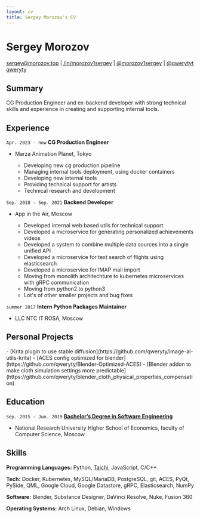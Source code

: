 ```yaml
---
layout: cv
title: Sergey Morozov's CV
---
```


<div markdown="1" id="header">

# Sergey Morozov

<div id="webaddress">
  <a href="mailto:sergey@morozov.top"><i class="fa-solid fa-envelope"></i>sergey@morozov.top</a>
  | <a href="https://www.linkedin.com/in/morozov1sergey"><i class="fa-brands fa-linkedin"></i>/in/morozov1sergey</a>
  | <a href="https://www.instagram.com/morozov1sergey/"><i class="fa-brands fa-instagram"></i>@morozov1sergey</a>
  | <a href="https://t.me/qwerytyt"><i class="fa-solid fa-paper-plane"></i>@qwerytyt</a><br/>
  <a href="https://github.com/qweryty/"><i class="fa-brands fa-square-github"></i>qweryty</a>
</div>
</div>

<div class="body" markdown="1">

## Summary

<div class="full-width" markdown="1">

CG Production Engineer and ex-backend developer with strong technical skills and experience in creating and supporting internal tools.

</div>

## Experience
`Apr. 2023 - now`
**CG Production Engineer**

- Marza Animation Planet, Tokyo
  <div class="list" markdown="1">
  
  - Developing new cg production pipeline
  - Managing internal tools deployment, using docker containers
  - Developing new internal tools
  - Providing technical support for artists
  - Technical research and development

`Sep. 2018 - Sep. 2021`
**Backend Developer**

- App in the Air, Moscow
  <div class="list" markdown="1">

  - Developed internal web based utils for technical support
  - Developed a microservice for generating personalized achievements videos
  - Developed a system to combine multiple data sources into a single unified API
  - Developed a microservice for text search of flights using elasticsearch
  - Developed a microservice for IMAP mail import
  - Moving from monolith architechture to kubernetes microservices with gRPC communication
  - Moving from python2 to python3
  - Lot's of other smaller projects and bug fixes

  </div>

`summer 2017`
**Intern Python Packages Maintainer**

- LLC NTC IT ROSA, Moscow

## Personal Projects

<div class="list" markdown="1">
- [Krita plugin to use stable diffusion](https://github.com/qweryty/image-ai-utils-krita)
- [ACES config optimized for blender](https://github.com/qweryty/Blender-Optimized-ACES)
- [Blender addon to make cloth simulation settings more predictable](https://github.com/qweryty/blender_cloth_physical_properties_compensation)
</div>

## Education

`Sep. 2015 - Jun. 2019`
**[Bachelor’s Degree in Software Engineering](https://www.hse.ru/en/ba/se/)**

- National Research University Higher School of Economics, faculty of Computer Science, Moscow

## Skills

<div class="full-width" markdown="1">

**Programming Languages:** Python, [Taichi](https://www.taichi-lang.org/), JavaScript, C/C++

**Tech:** Docker, Kubernetes, MySQL/MariaDB, PostgreSQL, git, ACES, PyQt, PySide, QML, Google Cloud, Google Datastore, gRPC, Elasticsearch, NumPy

**Software:** Blender, Substance Designer, DaVinci Resolve, Nuke, Fusion 360

**Operating Systems:** Arch Linux, Debian, Windows

</div>
</div><!--class="body"-->
